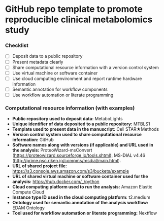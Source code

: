 # GitHub repo template to promote reproducible clinical metabolomics study

### Checklist

- [ ] Deposit data to a public repository
- [ ] Present metadata clearly
- [ ] Share computational resource information with a version control system
- [ ] Use virtual machine or software container
- [ ] Use cloud computing environment and report runtime hardware information
- [ ] Semantic annotation for workflow components
- [ ] Use workflow automation or literate programming

### Computational resource information (with examples)

- **Public repository used to deposit data:** MetaboLights
- **Unique identifier of data deposited to a public repository:** MTBLS1
- **Template used to present data in the manuscript:** Cell STAR★Methods
- **Version control system used to share computational resource information:** GitHub
- **Software names along with versions (if applicable) and URL used in the analysis:** ProteoWizard-msConvert (https://proteowizard.sourceforge.io/tools.shtml), MS-DIAL v4.46 (http://prime.psc.riken.jp/compms/msdial/main.html).
- **URL of shared project file:** https://s3.console.aws.amazon.com/s3/buckets/example
- **URL of shared virtual machine or software container used for the analysis:** https://hub.docker.com/_/python
- **Cloud computing platform used to run the analysis:** Amazon Elastic Compute Cloud
- **Instance type ID used in the cloud computing platform:** t2.medium
- **Ontology used for semantic annotation of the analysis workflow:** EDAM Ontology
- **Tool used for workflow automation or literate programming:** Nextflow
